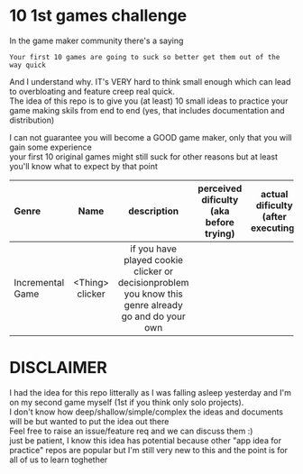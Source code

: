 # 10 1st games challenge

In the game maker community there's a saying  
```
Your first 10 games are going to suck so better get them out of the way quick
```
And I understand why. IT's VERY hard to think small enough which can lead to overbloating and feature creep real quick.  
The idea of this repo is to give you (at least) 10 small ideas to practice your game making skils from end to end (yes, that includes documentation and distribution)  

I can not guarantee you will become a GOOD game maker, only that you will gain some experience  
your first 10 original games might still suck for other reasons but at least you'll know what to expect by that point  

|Genre| Name | description| perceived dificulty (aka before trying) | actual dificulty (after executing)|
|:---|:---:|:---:|:---:|:---:|
|Incremental Game| \<Thing\> clicker| if you have played cookie clicker or decisionproblem you  know this genre already go and do your own|



# DISCLAIMER
I had the idea for this repo litterally as I was falling asleep yesterday and I'm on my second game myself (1st if you think only solo projects).  
I don't know how deep/shallow/simple/complex the ideas and documents will be but wanted to put the idea out there  
Feel free to raise an issue/feature req and we can discuss them :)  
just be patient, I know this idea has potential because other "app idea for practice" repos are popular but I'm still very new to this and the point is for all of us to learn toghether
